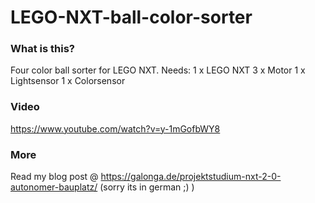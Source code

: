 # LEGO-NXT-ball-color-sorter

### What is this?

Four color ball sorter for LEGO NXT.
Needs:
  1 x LEGO NXT
  3 x Motor
  1 x Lightsensor
  1 x Colorsensor

### Video

https://www.youtube.com/watch?v=y-1mGofbWY8

### More

Read my blog post @ https://galonga.de/projektstudium-nxt-2-0-autonomer-bauplatz/ (sorry its in german ;) )
